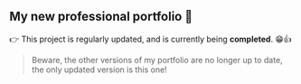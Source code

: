 ## My new professional portfolio 📔

👉 This project is regularly updated, and is currently being **completed**. 😁👍

> Beware, the other versions of my portfolio are no longer up to date, the only updated version is this one!
